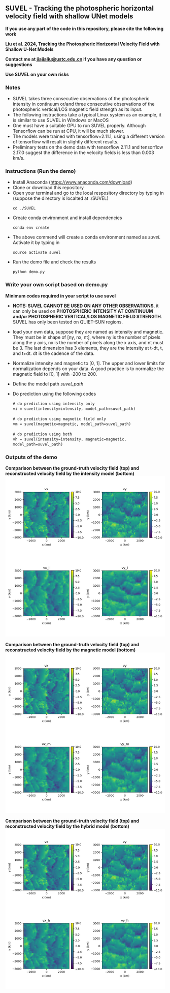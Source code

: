 ## SUVEL - Tracking the photospheric horizontal velocity field with shallow UNet models
**If you use any part of the code in this repository, please cite the following work**

**Liu et al. 2024, Tracking the Photospheric Horizontal Velocity Field with Shallow U-Net Models**

**Contact me at jiajialiu@ustc.edu.cn if you have any question or suggestions**

**Use SUVEL on your own risks** 

### Notes
* SUVEL takes three consecutive observations of the photospheric intensity in continuum or/and three consecutive observations of the photospheric vertical/LOS magnetic field strength as its input.
* The following instructions take a typical Linux system as an example, it is similar to use SUVEL in Windows or MacOS
* One must have a suitable GPU to run SUVEL properly. Although Tensorflow can be run at CPU, it will be much slower.
* The models were trained with tensorflow=2.11.1, using a different version of tensorflow will result in slightly different results.
* Preliminary tests on the demo data with tensorflow 2.11.1 and tensorflow 2.17.0 suggest the difference in the velocity fields is less than 0.003 km/s.

### Instructions (Run the demo)

* Install Anaconda (https://www.anaconda.com/download)
* Clone or download this repository
* Open your terminal and go to the local respository directory by typing in (suppose the directory is localted at ./SUVEL)
    ```
    cd ./SUVEL
    ```
* Create conda environment and install dependencies
    ```
    conda env create
    ```
* The above commend will create a conda environment named as *suvel*. Activate it by typing in
    ```
    source activate suvel
    ```
* Run the demo file and check the results
    ```
    python demo.py
    ```

### Write your own script based on demo.py
**Minimum codes required in your script to use suvel**

* **NOTE: SUVEL CANNOT BE USED ON ANY OTHER OBSERVATIONS**, it can only be used on **PHOTOSPHERIC INTENSITY AT CONTINUUM and/or PHOTOSPHERIC VERTICAL/LOS MAGNETIC FIELD STRENGTH**. SUVEL has only been tested on QUIET-SUN regions.

* load your own data, suppose they are named as intensity and magnetic. They must be in shape of [ny, nx, nt], where ny is the number of pixels along the y axis, nx is the number of pixels along the x axis, and nt must be 3. The last dimension has 3 elements, they are the intensity at t-dt, t, and t+dt. dt is the cadence of the data.

* Normalize intensity and magnetic to [0, 1]. The upper and lower limits for normalization depends on your data. A good practice is to normalize the magnetic field to [0, 1] with -200 to 200.

* Define the model path *suvel_path*

* Do prediction using the following codes
    ```
    # do prediction using intensity only
    vi = suvel(intensity=intensity, model_path=suvel_path)

    # do prediction using magnetic field only
    vm = suvel(magnetic=magnetic, model_path=suvel_path)

    # do prediction using both
    vh = suvel(intensity=intensity, magnetic=magnetic, model_path=suvel_path)
    ```

### Outputs of the demo
**Comparison between the ground-truth velocity field (top) and reconstructed velocity field by the intensity model (bottom)**
![Comparison between the ground-truth velocity field (top) and reconstructed velocity field by the intensity model (bottom)](https://github.com/PyDL/SUVEL/blob/main/fig_intensity_model.png)

**Comparison between the ground-truth velocity field (top) and reconstructed velocity field by the magnetic model (bottom)**
![Comparison between the ground-truth velocity field (top) and reconstructed velocity field by the intensity model (bottom)](https://github.com/PyDL/SUVEL/blob/main/fig_magnetic_model.png)

**Comparison between the ground-truth velocity field (top) and reconstructed velocity field by the hybrid model (bottom)**
![Comparison between the ground-truth velocity field (top) and reconstructed velocity field by the intensity model (bottom)](https://github.com/PyDL/SUVEL/blob/main/fig_hybrid_model.png)
